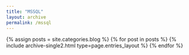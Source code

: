```yaml
---
title: "MSSQL"
layout: archive
permalink: /mssql
---
```


{% assign posts = site.categories.blog %}
{% for post in posts %} {% include archive-single2.html type=page.entries_layout %} {% endfor %}